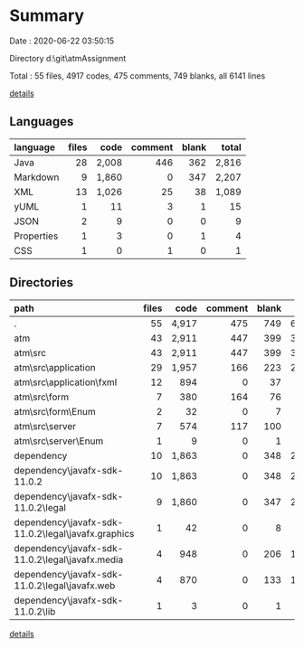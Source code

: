 # Summary

Date : 2020-06-22 03:50:15

Directory d:\git\atmAssignment

Total : 55 files,  4917 codes, 475 comments, 749 blanks, all 6141 lines

[details](details.md)

## Languages
| language | files | code | comment | blank | total |
| :--- | ---: | ---: | ---: | ---: | ---: |
| Java | 28 | 2,008 | 446 | 362 | 2,816 |
| Markdown | 9 | 1,860 | 0 | 347 | 2,207 |
| XML | 13 | 1,026 | 25 | 38 | 1,089 |
| yUML | 1 | 11 | 3 | 1 | 15 |
| JSON | 2 | 9 | 0 | 0 | 9 |
| Properties | 1 | 3 | 0 | 1 | 4 |
| CSS | 1 | 0 | 1 | 0 | 1 |

## Directories
| path | files | code | comment | blank | total |
| :--- | ---: | ---: | ---: | ---: | ---: |
| . | 55 | 4,917 | 475 | 749 | 6,141 |
| atm | 43 | 2,911 | 447 | 399 | 3,757 |
| atm\src | 43 | 2,911 | 447 | 399 | 3,757 |
| atm\src\application | 29 | 1,957 | 166 | 223 | 2,346 |
| atm\src\application\fxml | 12 | 894 | 0 | 37 | 931 |
| atm\src\form | 7 | 380 | 164 | 76 | 620 |
| atm\src\form\Enum | 2 | 32 | 0 | 7 | 39 |
| atm\src\server | 7 | 574 | 117 | 100 | 791 |
| atm\src\server\Enum | 1 | 9 | 0 | 1 | 10 |
| dependency | 10 | 1,863 | 0 | 348 | 2,211 |
| dependency\javafx-sdk-11.0.2 | 10 | 1,863 | 0 | 348 | 2,211 |
| dependency\javafx-sdk-11.0.2\legal | 9 | 1,860 | 0 | 347 | 2,207 |
| dependency\javafx-sdk-11.0.2\legal\javafx.graphics | 1 | 42 | 0 | 8 | 50 |
| dependency\javafx-sdk-11.0.2\legal\javafx.media | 4 | 948 | 0 | 206 | 1,154 |
| dependency\javafx-sdk-11.0.2\legal\javafx.web | 4 | 870 | 0 | 133 | 1,003 |
| dependency\javafx-sdk-11.0.2\lib | 1 | 3 | 0 | 1 | 4 |

[details](details.md)